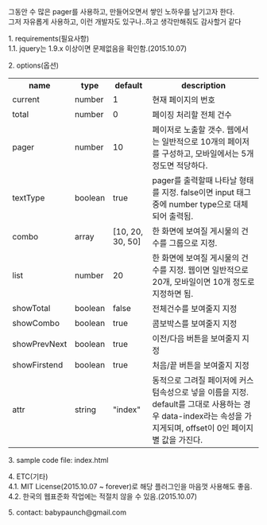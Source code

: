 <p>
그동안 수 많은 pager를 사용하고, 만들어오면서 쌓인 노하우를 남기고자 한다.<br/>
그저 자유롭게 사용하고, 이런 개발자도 있구나..하고 생각만해줘도 감사할거 같다<br/>
</p>

<p>
1. requirements(필요사항)<br/>
1.1. jquery는 1.9.x 이상이면 문제없음을 확인함.(2015.10.07)<br/>
</p>

<p>
2. options(옵션)
<table>
  <tr>
    <th>name</th>
    <th>type</th>
    <th>default</th>
    <th>description</th>
  </tr>
  <tr>
    <td>current</td>
    <td>number</td>
    <td>1</td>
    <td>현재 페이지의 번호</td>
  </tr>
  <tr>
    <td>total</td>
    <td>number</td>
    <td>0</td>
    <td>페이징 처리할 전체 건수</td>
  </tr>
  <tr>
    <td>pager</td>
    <td>number</td>
    <td>10</td>
    <td>페이저로 노출할 갯수. 웹에서는 일반적으로 10개의 페이저를 구성하고, 모바일에서는 5개 정도면 적당하다.</td>
  </tr>
  <tr>
    <td>textType</td>
    <td>boolean</td>
    <td>true</td>
    <td>pager를 출력할때 나타날 형태를 지정. false이면 input 태그중에 number type으로 대체되어 출력됨.</td>
  </tr>
  <tr>
    <td>combo</td>
    <td>array</td>
    <td>[10, 20, 30, 50]</td>
    <td>한 화면에 보여질 게시물의 건수를 그룹으로 지정.</td>
  </tr>
  <tr>
    <td>list</td>
    <td>number</td>
    <td>20</td>
    <td>한 화면에 보여질 게시물의 건수를 지정. 웹이면 일반적으로 20개, 모바일이면 10개 정도로 지정하면 됨.</td>
  </tr>
  <tr>
    <td>showTotal</td>
    <td>boolean</td>
    <td>false</td>
    <td>전체건수를 보여줄지 지정</td>
  </tr>
  <tr>
    <td>showCombo</td>
    <td>boolean</td>
    <td>true</td>
    <td>콤보박스를 보여줄지 지정</td>
  </tr>
  <tr>
    <td>showPrevNext</td>
    <td>boolean</td>
    <td>true</td>
    <td>이전/다음 버튼을 보여줄지 지정</td>
  </tr>
  <tr>
    <td>showFirstend</td>
    <td>boolean</td>
    <td>true</td>
    <td>처음/끝 버튼을 보여줄지 지정</td>
  </tr>
  <tr>
    <td>attr</td>
    <td>string</td>
    <td>"index"</td>
    <td>동적으로 그려질 페이저에 커스텀속성으로 넣을 이름을 지정. default를 그대로 사용하는 경우 data-index라는 속성을 가지게되며, offset이 0인 페이지별 값을 가진다.</td>
  </tr>
</table>
</p>

<p>
3. sample code file: index.html
</p>

<p>
4. ETC(기타)<br/>
4.1. MIT License(2015.10.07 ~ forever)로 해당 플러그인을 마음껏 사용해도 좋음.<br/>
4.2. 한국의 웹표준화 작업에는 적절치 않을 수 있음.(2015.10.07)<br/>
</p>

<p>
5. contact: babypaunch@gmail.com<br/>
</p>
